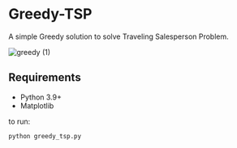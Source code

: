 # Greedy-TSP

A simple Greedy solution to solve Traveling Salesperson Problem.


![greedy (1)](https://user-images.githubusercontent.com/89977128/172119476-949ded80-df34-4b54-b9a6-e73bd3d539af.gif)

## Requirements
- Python 3.9+
- Matplotlib

to run:
```bash
python greedy_tsp.py
```

